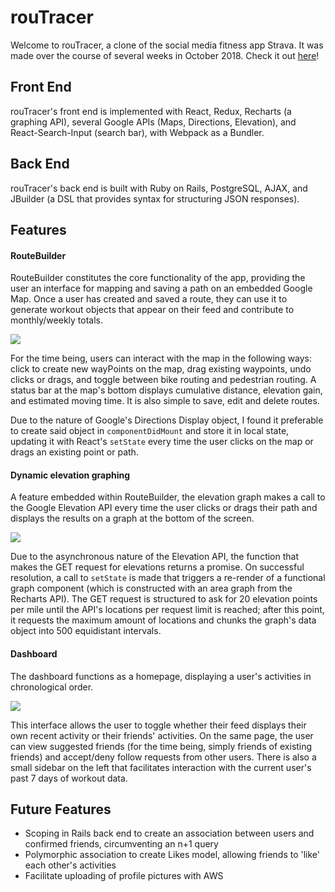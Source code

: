 # rouTracer

Welcome to rouTracer, a clone of the social media fitness app Strava. It was made over the course of several weeks in October 2018. Check it out [here](https://routracer.herokuapp.com/)!

## Front End
rouTracer's front end is implemented with React, Redux, Recharts (a graphing API), several Google APIs (Maps, Directions, Elevation), and React-Search-Input (search bar), with Webpack as a Bundler.

## Back End
rouTracer's back end is built with Ruby on Rails, PostgreSQL, AJAX, and JBuilder (a DSL that provides syntax for structuring JSON responses).

## Features

#### RouteBuilder
RouteBuilder constitutes the core functionality of the app, providing the user an interface for mapping and saving a path on an embedded Google Map. Once a user has created and saved a route, they can use it to generate workout objects that appear on their feed and contribute to monthly/weekly totals.

![](https://raw.githubusercontent.com/NBAtbaldwin/rouTracer/master/app/assets/images/RouteBuilder.png)

For the time being, users can interact with the map in the following ways: click to create new wayPoints on the map, drag existing waypoints, undo clicks or drags, and toggle between bike routing and pedestrian routing. A status bar at the map's bottom displays cumulative distance, elevation gain, and estimated moving time. It is also simple to save, edit and delete routes.

Due to the nature of Google's Directions Display object, I found it preferable to create said object in `componentDidMount` and store it in local state, updating it with React's `setState` every time the user clicks on the map or drags an existing point or path.

#### Dynamic elevation graphing
A feature embedded within RouteBuilder, the elevation graph makes a call to the Google Elevation API every time the user clicks or drags their path and displays the results on a graph at the bottom of the screen.

![](https://raw.githubusercontent.com/NBAtbaldwin/rouTracer/master/app/assets/images/Elevation.png)

Due to the asynchronous nature of the Elevation API, the function that makes the GET request for elevations returns a promise. On successful resolution, a call to `setState` is made that triggers a re-render of a functional graph component (which is constructed with an area graph from the Recharts API). The GET request is structured to ask for 20 elevation points per mile until the API's locations per request limit is reached; after this point, it requests the maximum amount of locations and chunks the graph's data object into 500 equidistant intervals.

#### Dashboard
The dashboard functions as a homepage, displaying a user's activities in chronological order.

![](https://raw.githubusercontent.com/NBAtbaldwin/rouTracer/master/app/assets/images/Dashboard.png)

This interface allows the user to toggle whether their feed displays their own recent activity or their friends' activities. On the same page, the user can view suggested friends (for the time being, simply friends of existing friends) and accept/deny follow requests from other users. There is also a small sidebar on the left that facilitates interaction with the current user's past 7 days of workout data. 

## Future Features
* Scoping in Rails back end to create an association between users and confirmed friends, circumventing an n+1 query
* Polymorphic association to create Likes model, allowing friends to 'like' each other's activities
* Facilitate uploading of profile pictures with AWS
